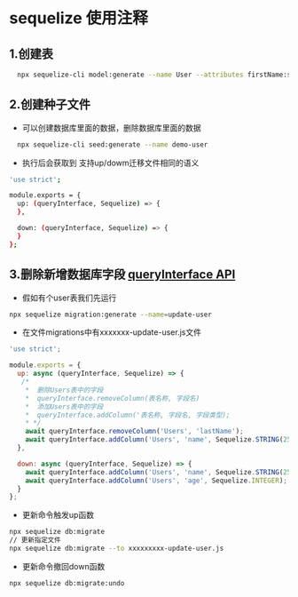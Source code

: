 # sequelize 使用注释

## 1.创建表

```bash
  npx sequelize-cli model:generate --name User --attributes firstName:string,lastName:string,email:string
```

## 2.创建种子文件

- 可以创建数据库里面的数据，删除数据库里面的数据

```bash
  npx sequelize-cli seed:generate --name demo-user
```

- 执行后会获取到 支持up/dowm迁移文件相同的语义

```bash
'use strict';

module.exports = {
  up: (queryInterface, Sequelize) => {
  },

  down: (queryInterface, Sequelize) => {
  }
};
```
## 3.删除新增数据库字段  [queryInterface API](https://sequelize.org/v5/class/lib/query-interface.js~QueryInterface.html)
- 假如有个user表我们先运行
```bash
npx sequelize migration:generate --name=update-user
```
- 在文件migrations中有xxxxxxx-update-user.js文件
```js
'use strict';

module.exports = {
  up: async (queryInterface, Sequelize) => {
   /*
    *  删除Users表中的字段
    *  queryInterface.removeColumn(表名称, 字段名)
    *  添加Users表中的字段
    *  queryInterface.addColumn('表名称, 字段名, 字段类型);
    * */
    await queryInterface.removeColumn('Users', 'lastName');
    await queryInterface.addColumn('Users', 'name', Sequelize.STRING(255));
  },

  down: async (queryInterface, Sequelize) => {
    await queryInterface.addColumn('Users', 'name', Sequelize.STRING(255));
    await queryInterface.addColumn('Users', 'age', Sequelize.INTEGER);
  }
};
```
- 更新命令触发up函数
```bash
npx sequelize db:migrate
// 更新指定文件
npx sequelize db:migrate --to xxxxxxxxx-update-user.js
```
- 更新命令撤回down函数
```bash
npx sequelize db:migrate:undo
```

